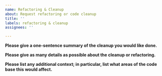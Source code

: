 ```yaml
---
name: Refactoring & Cleanup
about: Request refactoring or code cleanup
title: ''
labels: refactoring & cleanup
assignees: ''

---
```


**Please give a one-sentence summary of the cleanup you would like done.**

**Please give as many details as possible about the cleanup or refactoring.**

**Please list any additional context; in particular, list what areas of the code base this would affect.**

